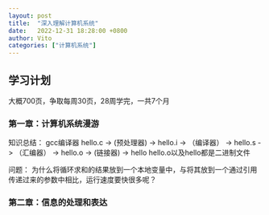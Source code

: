 ```yaml
---
layout: post
title:  "深入理解计算机系统"
date:   2022-12-31 18:28:00 +0800
author: Vito
categories: ["计算机系统"]
---
```

## 学习计划
大概700页，争取每周30页，28周学完，一共7个月

### 第一章：计算机系统漫游
知识总结：
gcc编译器
hello.c -> (预处理器) -> hello.i -> （编译器） -> hello.s -> （汇编器） -> hello.o -> (链接器) -> hello
hello.o以及hello都是二进制文件

问题：
为什么将循环求和的结果放到一个本地变量中，与将其放到一个通过引用传递过来的参数中相比，运行速度要快很多呢？


### 第二章：信息的处理和表达